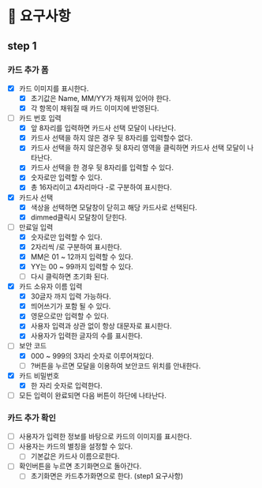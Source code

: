 # 🚀 요구사항

## step 1

### 카드 추가 폼

- [x] 카드 이미지를 표시한다.
  - [x] 초기값은 Name, MM/YY가 채워져 있어야 한다.
  - [x] 각 항목이 채워질 때 카드 이미지에 반영된다.
- [ ] 카드 번호 입력
  - [x] 앞 8자리를 입력하면 카드사 선택 모달이 나타난다.
  - [x] 카드사 선택을 하지 않은 경우 뒷 8자리를 입력할수 없다.
  - [x] 카드사 선택을 하지 않은경우 뒷 8자리 영역을 클릭하면 카드사 선택 모달이 나타난다.
  - [x] 카드사 선택을 한 경우 뒷 8자리를 입력할 수 있다.
  - [x] 숫자로만 입력할 수 있다.
  - [x] 총 16자리이고 4자리마다 -로 구분하여 표시한다.
- [x] 카드사 선택
  - [x] 색상을 선택하면 모달창이 닫히고 해당 카드사로 선택된다.
  - [x] dimmed클릭시 모달창이 닫힌다.
- [ ] 만료일 입력
  - [x] 숫자로만 입력할 수 있다.
  - [x] 2자리씩 /로 구분하여 표시한다.
  - [x] MM은 01 ~ 12까지 입력할 수 있다.
  - [x] YY는 00 ~ 99까지 입력할 수 있다.
  - [ ] 다시 클릭하면 초기화 된다.
- [x] 카드 소유자 이름 입력
  - [x] 30글자 까지 입력 가능하다.
  - [x] 띄어쓰기가 포함 될 수 있다.
  - [x] 영문으로만 입력할 수 있다.
  - [x] 사용자 입력과 상관 없이 항상 대문자로 표시한다.
  - [x] 사용자가 입력한 글자의 수를 표시한다.
- [ ] 보안 코드
  - [x] 000 ~ 999의 3자리 숫자로 이루어져있다.
  - [ ] ?버튼을 누르면 모달을 이용하여 보안코드 위치를 안내한다.
- [x] 카드 비밀번호
  - [x] 한 자리 숫자로 입력한다.
- [ ] 모든 입력이 완료되면 다음 버튼이 하단에 나타난다.

### 카드 추가 확인

- [ ] 사용자가 입력한 정보를 바탕으로 카드의 이미지를 표시한다.
- [ ] 사용자는 카드의 별칭을 설정할 수 있다.
  - [ ] 기본값은 카드사 이름으로한다.
- [ ] 확인버튼을 누르면 초기화면으로 돌아간다.
  - [ ] 초기화면은 카드추가화면으로 한다. (step1 요구사항)
